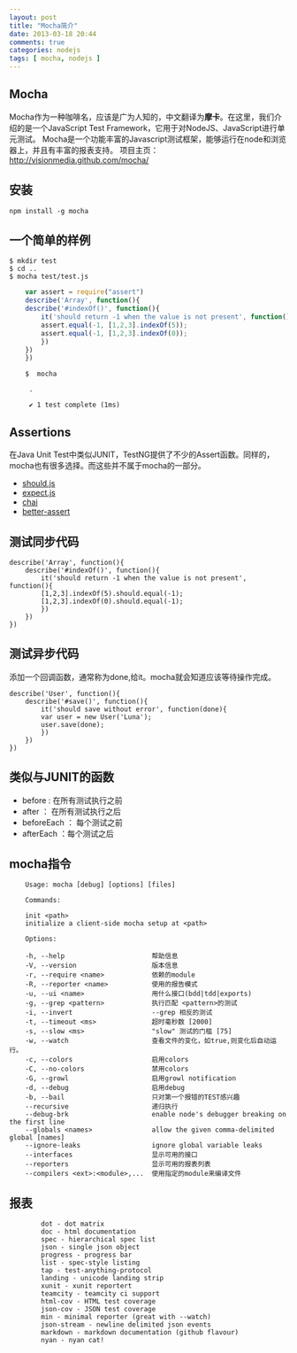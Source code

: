 ```yaml
---
layout: post
title: "Mocha简介"
date: 2013-03-18 20:44
comments: true
categories: nodejs
tags: [ mocha, nodejs ]
---
```

## Mocha
Mocha作为一种咖啡名，应该是广为人知的，中文翻译为**摩卡**。在这里，我们介绍的是一个JavaScript Test Framework，它用于对NodeJS、JavaScript进行单元测试。
Mocha是一个功能丰富的Javascript测试框架，能够运行在node和浏览器上，并且有丰富的报表支持。
项目主页：<http://visionmedia.github.com/mocha/>
## 安装
	npm install -g mocha

## 一个简单的样例

	$ mkdir test
	$ cd ..
	$ mocha test/test.js
```	javascript
	var assert = require("assert")
	describe('Array', function(){
  	describe('#indexOf()', function(){
    	it('should return -1 when the value is not present', function(){
      	assert.equal(-1, [1,2,3].indexOf(5));
      	assert.equal(-1, [1,2,3].indexOf(0));
    	})
  	})
	})
```
```
	$  mocha

 	 .

 	 ✔ 1 test complete (1ms)
```
<!--more-->
## Assertions
在Java Unit Test中类似JUNIT，TestNG提供了不少的Assert函数。同样的，mocha也有很多选择。而这些并不属于mocha的一部分。

* [should.js](http://github.com/visionmedia/should.js)
* [expect.js](https://github.com/LearnBoost/expect.js)
* [chai](http://chaijs.com/)
* [better-assert](https://github.com/visionmedia/better-assert)

## 测试同步代码
```
describe('Array', function(){
  	describe('#indexOf()', function(){
    	it('should return -1 when the value is not present', function(){
      	[1,2,3].indexOf(5).should.equal(-1);
      	[1,2,3].indexOf(0).should.equal(-1);
    	})
  	})
})
```
## 测试异步代码
添加一个回调函数，通常称为done,给it。mocha就会知道应该等待操作完成。
```
describe('User', function(){
  	describe('#save()', function(){
    	it('should save without error', function(done){
      	var user = new User('Luna');
      	user.save(done);
    	})
  	})
})
```
## 类似与JUNIT的函数

* before : 在所有测试执行之前
* after ： 在所有测试执行之后
* beforeEach ： 每个测试之前
* afterEach ：每个测试之后

## mocha指令

```
	Usage: mocha [debug] [options] [files]
	
	Commands:

  	init <path>
  	initialize a client-side mocha setup at <path>

	Options:

  	-h, --help                      帮助信息
  	-V, --version                   版本信息
  	-r, --require <name>            依赖的module
  	-R, --reporter <name>           使用的报告模式
  	-u, --ui <name>                 用什么接口(bdd|tdd|exports)
  	-g, --grep <pattern>            执行匹配 <pattern>的测试
  	-i, --invert                    --grep 相反的测试
  	-t, --timeout <ms>              超时毫秒数 [2000]
  	-s, --slow <ms>                 "slow" 测试的门槛 [75]
  	-w, --watch                     查看文件的变化，如true,则变化后自动运行。
  	-c, --colors                    启用colors
  	-C, --no-colors                 禁用colors
  	-G, --growl                     启用growl notification
  	-d, --debug                     启用debug
  	-b, --bail                      只对第一个报错的TEST感兴趣
  	--recursive                     递归执行
  	--debug-brk                     enable node's debugger breaking on the first line
  	--globals <names>               allow the given comma-delimited global [names]
  	--ignore-leaks                  ignore global variable leaks
  	--interfaces                    显示可用的接口
  	--reporters                     显示可用的报表列表
  	--compilers <ext>:<module>,...  使用指定的module来编译文件
```

## 报表
```
	    dot - dot matrix
		doc - html documentation
		spec - hierarchical spec list
		json - single json object
		progress - progress bar
		list - spec-style listing
		tap - test-anything-protocol
		landing - unicode landing strip
		xunit - xunit reportert
		teamcity - teamcity ci support
		html-cov - HTML test coverage
		json-cov - JSON test coverage
		min - minimal reporter (great with --watch)
		json-stream - newline delimited json events
		markdown - markdown documentation (github flavour)
		nyan - nyan cat!
```